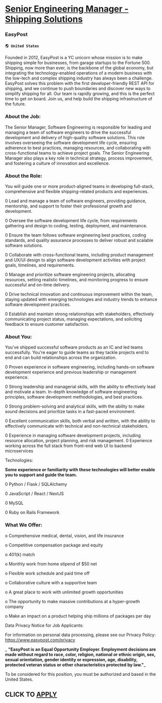 # [Senior Engineering Manager - Shipping Solutions](https://www.remotewlb.com/apply/senior-engineering-manager-shipping-solutions-81712)  
### EasyPost  
#### `🌎 United States`  

Founded in 2012, EasyPost is a YC unicorn whose mission is to make shipping simple for businesses, from garage startups to the Fortune 500. Shipping, now more than ever, is the backbone of the global economy, but integrating the technology-enabled operations of a modern business with the low-tech and complex shipping industry has always been a challenge. EasyPost solves this problem with the first developer-friendly REST API for shipping, and we continue to push boundaries and discover new ways to simplify shipping for all. Our team is rapidly growing, and this is the perfect time to get on board. Join us, and help build the shipping infrastructure of the future.

### About the Job:

The Senior Manager, Software Engineering is responsible for leading and managing a team of software engineers to drive the successful development and delivery of high-quality software solutions. This role involves overseeing the software development life cycle, ensuring adherence to best practices, managing resources, and collaborating with cross-functional teams to achieve project goals. The Senior Engineering Manager also plays a key role in technical strategy, process improvement, and fostering a culture of innovation and excellence.

### About the Role:

You will guide one or more product-aligned teams in developing full-stack, comprehensive and flexible shipping-related products and experiences.

0 Lead and manage a team of software engineers, providing guidance, mentorship, and support to foster their professional growth and development.

0 Oversee the software development life cycle, from requirements gathering and design to coding, testing, deployment, and maintenance.

0 Ensure the team follows software engineering best practices, coding standards, and quality assurance processes to deliver robust and scalable software solutions.

0 Collaborate with cross-functional teams, including product management and UX/UI design to align software development activities with project goals, timelines, and requirements.

0 Manage and prioritize software engineering projects, allocating resources, setting realistic timelines, and monitoring progress to ensure successful and on-time delivery.

0 Drive technical innovation and continuous improvement within the team, staying updated with emerging technologies and industry trends to enhance software development practices.

0 Establish and maintain strong relationships with stakeholders, effectively communicating project status, managing expectations, and soliciting feedback to ensure customer satisfaction.

### About You:

You've shipped successful software products as an IC and led teams successfully. You're eager to guide teams as they tackle projects end to end and can build relationships across the organization.

0 Proven experience in software engineering, including hands-on software development experience and previous leadership or management experience.

0 Strong leadership and managerial skills, with the ability to effectively lead and motivate a team. In-depth knowledge of software engineering principles, software development methodologies, and best practices.

0 Strong problem-solving and analytical skills, with the ability to make sound decisions and prioritize tasks in a fast-paced environment.

0 Excellent communication skills, both verbal and written, with the ability to effectively communicate with technical and non-technical stakeholders.

0 Experience in managing software development projects, including resource allocation, project planning, and risk management. 0 Experience working across the full stack from front-end web UI to backend microservices

Technologies:

 **Some experience or familiarity with these technologies will better enable you to support and guide the team.**

0 Python / Flask / SQLAlchemy

0 JavaScript / React / NextJS

0 MySQL

0 Ruby on Rails Framework

### What We Offer:

o Comprehensive medical, dental, vision, and life insurance

o Competitive compensation package and equity

o 401(k) match

o Monthly work from home stipend of $50 net

o Flexible work schedule and paid time off

o Collaborative culture with a supportive team

o A great place to work with unlimited growth opportunities

o The opportunity to make massive contributions at a hyper-growth company

o Make an impact on a product helping ship millions of packages per day

Data Privacy Notice for Job Applicants:

For information on personal data processing, please see our Privacy Policy: https://www.easypost.com/privacy

 _ **"EasyPost is an Equal Opportunity Employer. Employment decisions are made without regard to race, color, religion, national or ethnic origin, sex, sexual orientation, gender identity or expression, age, disability, protected veteran status or other characteristics protected by law."**_

To be considered for this position, you must be authorized and based in the United States.

  
## CLICK TO [APPLY](https://www.remotewlb.com/apply/senior-engineering-manager-shipping-solutions-81712)

